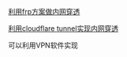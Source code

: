 [利用frp方案做内网穿透](https://www.pseudoyu.com/zh/2022/07/05/access_your_local_devices_using_reverse_proxy_tool_frp/)

[利用cloudflare tunnel实现内网穿透](https://dmesg.app/argo-tunnel.html)

可以利用VPN软件实现